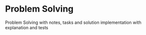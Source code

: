 # Problem Solving
Problem Solving with notes, tasks and solution implementation with explanation and tests
